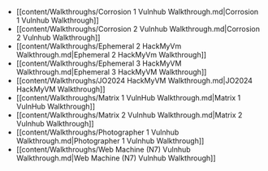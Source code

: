 - [[content/Walkthroughs/Corrosion 1 Vulnhub Walkthrough.md|Corrosion 1 Vulnhub Walkthrough]]
- [[content/Walkthroughs/Corrosion 2 Vulnhub Walkthrough.md|Corrosion 2 Vulnhub Walkthrough]]
- [[content/Walkthroughs/Ephemeral 2 HackMyVm Walkthrough.md|Ephemeral 2 HackMyVm Walkthrough]]
- [[content/Walkthroughs/Ephemeral 3 HackMyVM Walkthrough.md|Ephemeral 3 HackMyVM Walkthrough]]
- [[content/Walkthroughs/JO2024 HackMyVM Walkthrough.md|JO2024 HackMyVM Walkthrough]]
- [[content/Walkthroughs/Matrix 1 VulnHub Walkthrough.md|Matrix 1 VulnHub Walkthrough]]
- [[content/Walkthroughs/Matrix 2 Vulnhub Walkthrough.md|Matrix 2 Vulnhub Walkthrough]]
- [[content/Walkthroughs/Photographer 1 Vulnhub Walkthrough.md|Photographer 1 Vulnhub Walkthrough]]
- [[content/Walkthroughs/Web Machine (N7) Vulnhub Walkthrough.md|Web Machine (N7) Vulnhub Walkthrough]]
